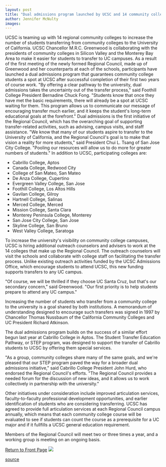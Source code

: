 ```yaml
---
layout: post
title: "Dual admissions program launched by UCSC and 14 community colleges"
author: Jennifer McNulty
images:
---
```


UCSC is teaming up with 14 regional community colleges to increase the number of students transferring from community colleges to the University of California. UCSC Chancellor M.R.C. Greenwood is collaborating with the presidents of community colleges in Silicon Valley and the Monterey Bay Area to make it easier for students to transfer to UC campuses. As a result of the first meeting of the newly formed Regional Council, made up of Greenwood and her counterparts at each of the schools, participants have launched a dual admissions program that guarantees community college students a spot at UCSC after successful completion of their first two years of course work. "By offering a clear pathway to the university, dual admissions takes the uncertainty out of the transfer process," said Foothill College President Bernadine Chuck Fong. "Students know that once they have met the basic requirements, there will already be a spot at UCSC waiting for them. This program allows us to communicate our message of encouraging transfer much earlier, and it keeps the student's long-term educational goals at the forefront." Dual admissions is the first initiative of the Regional Council, which has the overarching goal of supporting transfer-related activities, such as advising, campus visits, and staff assistance. "We know that many of our students aspire to transfer to the University of California, and the Regional Council's goal is to make that vision a reality for more students," said President Chui L. Tsang of San Jose City College. "Pooling our resources will allow us to do more for greater numbers of students." In addition to UCSC, participating colleges are:

* Cabrillo College, Aptos
* Canada College, Redwood City
* College of San Mateo, San Mateo
* De Anza College, Cupertino
* Evergreen Valley College, San Jose
* Foothill College, Los Altos Hills
* Gavilan College, Gilroy
* Hartnell College, Salinas
* Merced College, Merced
* Mission College, Santa Clara
* Monterey Peninsula College, Monterey
* San Jose City College, San Jose
* Skyline College, San Bruno
* West Valley College, Saratoga

To increase the university's visibility on community college campuses, UCSC is hiring additional outreach counselors and advisers to work at the 14 colleges that make up the Regional Council. The outreach counselors will visit the schools and collaborate with college staff on facilitating the transfer process. Unlike existing outreach activities funded by the UCSC Admissions Office, which encourage students to attend UCSC, this new funding supports transfers to any UC campus.  
  
"Of course, we will be thrilled if they choose UC Santa Cruz, but that's our secondary concern," said Greenwood. "Our first priority is to help students prepare to attend any UC campus."  
  
Increasing the number of students who transfer from a community college to the university is a goal shared by both institutions. A memorandum of understanding designed to encourage such transfers was signed in 1997 by Chancellor Thomas Nussbaum of the California Community Colleges and UC President Richard Atkinson.   
  
The dual admissions program builds on the success of a similar effort begun last year at Cabrillo College in Aptos. The Student Transfer Education Pathway, or STEP program, was designed to support the transfer of Cabrillo students to UCSC by offering them special services.   
  
"As a group, community colleges share many of the same goals, and we're pleased that our STEP program paved the way for a broader dual admissions initiative," said Cabrillo College President John Hurd, who endorsed the Regional Council's efforts. "The Regional Council provides a needed forum for the discussion of new ideas, and it allows us to work collectively in partnership with the university."  
  
Other initiatives under consideration include improved articulation services, faculty-to-faculty professional development opportunities, and earlier identification of students who are considering transferring. UCSC has agreed to provide full articulation services at each Regional Council campus annually, which means that each community college course will be evaluated to see if students can count the course as a prerequisite for a UC major and if it fullfills a UCSC general education requirement.   
  
Members of the Regional Council will meet two or three times a year, and a working group is meeting on an ongoing basis.

[Return to Front Page][1] ![ ][2]

[1]: ../../index.html
[2]: ../../images/trans.gif

[source](http://www1.ucsc.edu/currents/99-00/04-03/college.html "Permalink to college")
